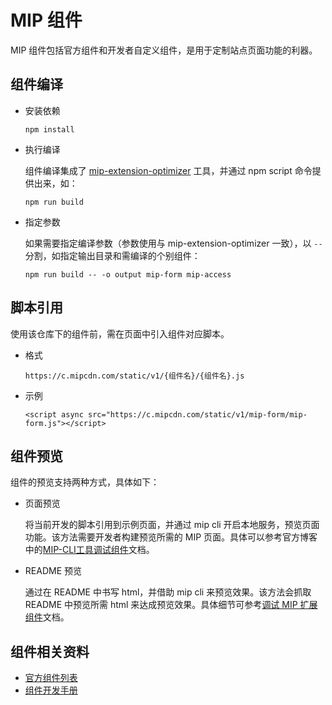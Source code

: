 # MIP 组件

MIP 组件包括官方组件和开发者自定义组件，是用于定制站点页面功能的利器。

## 组件编译

- 安装依赖

	```
	npm install
	```

- 执行编译

	组件编译集成了 [mip-extension-optimizer](https://github.com/mipengine/mip-extension-optimizer) 工具，并通过 npm script 命令提供出来，如：

	```
	npm run build
	```

- 指定参数

	如果需要指定编译参数（参数使用与 mip-extension-optimizer 一致），以 `--` 分割，如指定输出目录和需编译的个别组件：

	```
	npm run build -- -o output mip-form mip-access
	```

## 脚本引用

使用该仓库下的组件前，需在页面中引入组件对应脚本。

- 格式

	```
	https://c.mipcdn.com/static/v1/{组件名}/{组件名}.js
	```

- 示例

	```
	<script async src="https://c.mipcdn.com/static/v1/mip-form/mip-form.js"></script>
	```

## 组件预览

组件的预览支持两种方式，具体如下：

- 页面预览

	将当前开发的脚本引用到示例页面，并通过 mip cli 开启本地服务，预览页面功能。该方法需要开发者构建预览所需的 MIP 页面。具体可以参考官方博客中的[MIP-CLI工具调试组件](http://www.cnblogs.com/mipengine/p/mip_cli_3_extension.html)文档。

- README 预览

	通过在 README 中书写 html，并借助 mip cli 来预览效果。该方法会抓取 README 中预览所需 html 来达成预览效果。具体细节可参考[调试 MIP 扩展组件](https://github.com/mipengine/mip-extensions/blob/master/docs/debug.md)文档。

## 组件相关资料

- [官方组件列表](https://www.mipengine.org/doc/3-widget/10-widgets.html)
- [组件开发手册](https://github.com/mipengine/mip-extensions/blob/master/docs/README.md)
